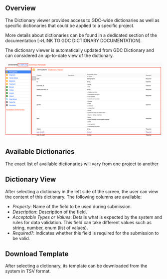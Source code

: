 ## Overview

The Dictionary viewer provides access to GDC-wide dictionaries as well as specific dictionaries that could be applied to a specific project.

More details about dictionaries can be found in a dedicated section of the documentation [=>LINK TO GDC DICTIONARY DOCUMENTATION].

The dictionary viewer is automatically updated from GDC Dictionary and can considered an up-to-date view of the dictionary.

[![GDC Submission Dictionary Viewer](images/GDC_Submission_Dictionary_Viewer.png)](images/GDC_Submission_Dictionary_Viewer.png "Click to see the full image.")

## Available Dictionaries

The exact list of available dictionaries will vary from one project to another

## Dictionary View

After selecting a dictionary in the left side of the screen, the user can view the content of this dictionary. The following columns are available:

* _Property_: Name of the field to be used during submission.
* _Description_: Description of the field.
* _Acceptable Types or Values_: Details what is expected by the system and rules for data validation. This field can take different values such as string, number, enum (list of values).
* _Required?_: Indicates whether this field is required for the submission to be valid.

## Download Template

After selecting a dictionary, its template can be downloaded from the system in TSV format.
